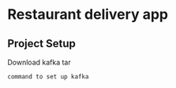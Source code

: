 # Restaurant delivery app

## Project Setup

Download kafka tar

```shell
command to set up kafka
```